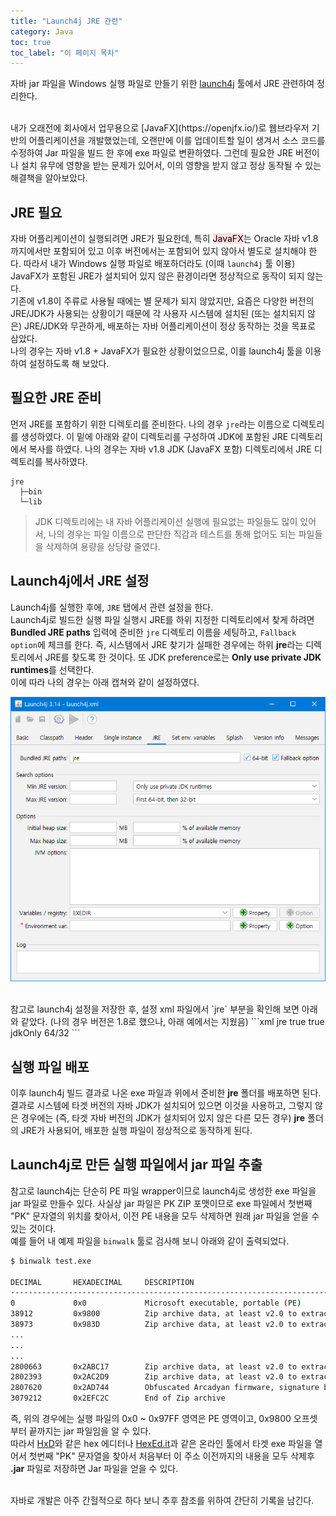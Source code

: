 ```yaml
---
title: "Launch4j JRE 관련"
category: Java
toc: true
toc_label: "이 페이지 목차"
---
```


자바 jar 파일을 Windows 실행 파일로 만들기 위한 [launch4j](http://launch4j.sourceforge.net/) 툴에서 JRE 관련하여 정리한다.

<br>
내가 오래전에 회사에서 업무용으로 [JavaFX](https://openjfx.io/)로 웹브라우저 기반의 어플리케이션을 개발했었는데, 오랜만에 이를 업데이트할 일이 생겨서 소스 코드를 수정하여 Jar 파일을 빌드 한 후에 exe 파일로 변환하였다. 그런데 필요한 JRE 버전이나 설치 유무에 영향을 받는 문제가 있어서, 이의 영향을 받지 않고 정상 동작될 수 있는 해결책을 알아보았다.

## JRE 필요
자바 어플리케이션이 실행되려면 JRE가 필요한데, 특히 <mark style='background-color: #ffdce0'>JavaFX</mark>는 Oracle 자바 v1.8 까지에서만 포함되어 있고 이후 버전에서는 포함되어 있지 않아서 별도로 설치해야 한다. 따라서 내가 Windows 실행 파일로 배포하더라도 (이때 `launch4j` 툴 이용) JavaFX가 포함된 JRE가 설치되어 있지 않은 환경이라면 정상적으로 동작이 되지 않는다.  
기존에 v1.8이 주류로 사용될 때에는 별 문제가 되지 않았지만, 요즘은 다양한 버전의 JRE/JDK가 사용되는 상황이기 때문에 각 사용자 시스템에 설치된 (또는 설치되지 않은) JRE/JDK와 무관하게, 배포하는 자바 어플리케이션이 정상 동작하는 것을 목표로 삼았다.  
나의 경우는 자바 v1.8 + JavaFX가 필요한 상황이었으므로, 이를 launch4j 툴을 이용하여 설정하도록 해 보았다.

## 필요한 JRE 준비
먼저 JRE를 포함하기 위한 디렉토리를 준비한다. 나의 경우 `jre`라는 이름으로 디렉토리를 생성하였다. 이 밑에 아래와 같이 디렉토리를 구성하여 JDK에 포함된 JRE 디렉토리에서 복사를 하였다. 나의 경우는 자바 v1.8 JDK (JavaFX 포함) 디렉토리에서 JRE 디렉토리를 복사하였다.
```
jre
  ├─bin
  └─lib
```
> JDK 디렉토리에는 내 자바 어플리케이션 실행에 필요없는 파일들도 많이 있어서, 나의 경우는 파일 이름으로 판단한 직감과 테스트를 통해 없어도 되는 파일들을 삭제하여 용량을 상당량 줄였다.

## Launch4j에서 JRE 설정
Launch4j를 실행한 후에, `JRE` 탭에서 관련 설정을 한다.  
Launch4j로 빌드한 실행 파일 실행시 JRE를 하위 지정한 디렉토리에서 찾게 하려면 **Bundled JRE paths** 입력에 준비한 `jre` 디렉토리 이름을 세팅하고, `Fallback option`에 체크를 한다. 즉, 시스템에서 JRE 찾기가 실패한 경우에는 하위 **jre**라는 디렉토리에서 JRE를 찾도록 한 것이다. 또 JDK preference로는 **Only use private JDK runtimes**를 선택한다.  
이에 따라 나의 경우는 아래 캡쳐와 같이 설정하였다.
<p><img src="/assets/images/launch4j_jre_my.png"></p>

<br>
참고로 launch4j 설정을 저장한 후, 설정 xml 파일에서 `jre` 부분을 확인해 보면 아래와 같았다. (나의 경우 버전은 1.8로 했으나, 아래 예에서는 지웠음)
```xml
<jre>
  <path>jre</path>
  <bundledJre64Bit>true</bundledJre64Bit>
  <bundledJreAsFallback>true</bundledJreAsFallback>
  <minVersion></minVersion>
  <maxVersion></maxVersion>
  <jdkPreference>jdkOnly</jdkPreference>
  <runtimeBits>64/32</runtimeBits>
</jre>
```

## 실행 파일 배포
이후 launch4j 빌드 결과로 나온 exe 파일과 위에서 준비한 **jre** 폴더를 배포하면 된다. 결과로 시스템에 타겟 버전의 자바 JDK가 설치되어 있으면 이것을 사용하고, 그렇지 않은 경우에는 (즉, 타겟 자바 버전의 JDK가 설치되어 있지 않은 다른 모든 경우) **jre** 폴더의 JRE가 사용되어, 배포한 실행 파일이 정상적으로 동작하게 된다.

## Launch4j로 만든 실행 파일에서 jar 파일 추출
참고로 launch4j는 단순히 PE 파일 wrapper이므로 launch4j로 생성한 exe 파일을 jar 파일로 만들수 있다. 사실상 jar 파일은 PK ZIP 포맷이므로 exe 파일에서 첫번째 "PK" 문자열의 위치를 찾아서, 이전 PE 내용을 모두 삭제하면 원래 jar 파일을 얻을 수 있는 것이다.  
예를 들어 내 예제 파일을 `binwalk` 툴로 검사해 보니 아래와 같이 출력되었다.
```bash
$ binwalk test.exe

DECIMAL       HEXADECIMAL     DESCRIPTION
--------------------------------------------------------------------------------
0             0x0             Microsoft executable, portable (PE)
38912         0x9800          Zip archive data, at least v2.0 to extract, name: META-INF/
38973         0x983D          Zip archive data, at least v2.0 to extract, name: META-INF/MANIFEST.MF
...
...
...
2800663       0x2ABC17        Zip archive data, at least v2.0 to extract, name: resources/test.ico
2802393       0x2AC2D9        Zip archive data, at least v2.0 to extract, name: resources/test.fxml
2807620       0x2AD744        Obfuscated Arcadyan firmware, signature bytes: 0x56C38CD9,
3079212       0x2EFC2C        End of Zip archive
```
즉, 위의 경우에는 실행 파일의 0x0 ~ 0x97FF 영역은 PE 영역이고, 0x9800 오프셋부터 끝까지는 jar 파일임을 알 수 있다.  
따라서 [HxD](https://mh-nexus.de/en/hxd/)와 같은 hex 에디터나 [HexEd.it](https://hexed.it/)과 같은 온라인 툴에서 타겟 exe 파일을 열어서 첫번째 "PK" 문자열을 찾아서 처음부터 이 주소 이전까지의 내용을 모두 삭제후 **.jar** 파일로 저장하면 Jar 파일을 얻을 수 있다.

<br>
자바로 개발은 아주 간헐적으로 하다 보니 추후 참조를 위하여 간단히 기록을 남긴다.
